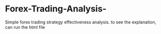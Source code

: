 # Forex-Trading-Analysis-

Simple forex trading strategy effectiveness analysis. to see the explanation, can run the html file 
